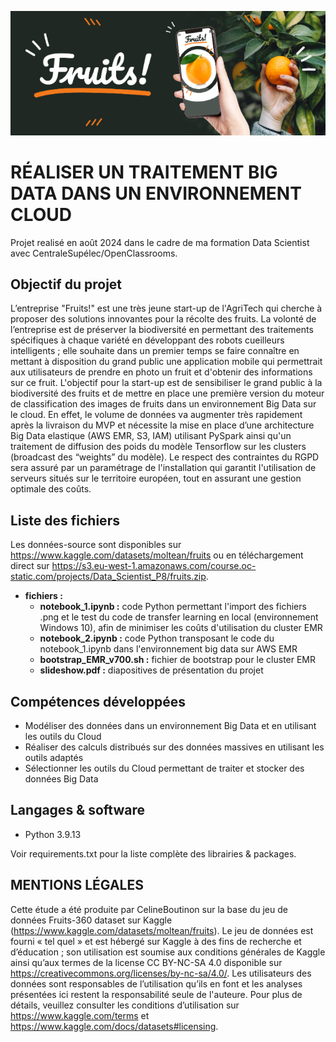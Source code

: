 ![Logo](logo.png)

# RÉALISER UN TRAITEMENT BIG DATA DANS UN ENVIRONNEMENT CLOUD

Projet realisé en août 2024 dans le cadre de ma formation Data Scientist avec CentraleSupélec/OpenClassrooms.

## Objectif du projet

L’entreprise "Fruits!" est une très jeune start-up de l'AgriTech qui cherche à proposer des solutions innovantes pour la récolte des fruits. La volonté de l’entreprise est de préserver la biodiversité en permettant des traitements spécifiques à chaque variété en développant des robots cueilleurs intelligents ; elle souhaite dans un premier temps se faire connaître en mettant à disposition du grand public une application mobile qui permettrait aux utilisateurs de prendre en photo un fruit et d'obtenir des informations sur ce fruit. L'objectif pour la start-up est de sensibiliser le grand public à la biodiversité des fruits et de mettre en place une première version du moteur de classification des images de fruits dans un environnement Big Data sur le cloud. En effet, le volume de données va augmenter très rapidement après la livraison du MVP et nécessite la mise en place d’une architecture Big Data elastique (AWS EMR, S3, IAM) utilisant PySpark ainsi qu'un traitement de diffusion des poids du modèle Tensorflow sur les clusters (broadcast des “weights” du modèle). Le respect des contraintes du RGPD sera assuré par un paramétrage de l'installation qui garantit l'utilisation de serveurs situés sur le territoire européen, tout en assurant une gestion optimale des coûts. 


## Liste des fichiers

Les données-source sont disponibles sur https://www.kaggle.com/datasets/moltean/fruits ou en téléchargement direct sur https://s3.eu-west-1.amazonaws.com/course.oc-static.com/projects/Data_Scientist_P8/fruits.zip.



* **fichiers :**
  - **notebook_1.ipynb :** code Python permettant l'import des fichiers .png et le test du code de transfer learning en local (environnement Windows 10), afin de minimiser les coûts d'utilisation du cluster EMR
  - **notebook_2.ipynb :** code Python transposant le code du notebook_1.ipynb dans l'environnement big data sur AWS EMR
  - **bootstrap_EMR_v700.sh :** fichier de bootstrap pour le cluster EMR
  - **slideshow.pdf :** diapositives de présentation du projet
 


## Compétences développées

 * Modéliser des données dans un environnement Big Data et en utilisant les outils du Cloud
 * Réaliser des calculs distribués sur des données massives en utilisant les outils adaptés
 * Sélectionner les outils du Cloud permettant de traiter et stocker des données Big Data


## Langages & software

 * Python 3.9.13

Voir requirements.txt pour la liste complète des librairies & packages.
  

## MENTIONS LÉGALES

Cette étude a été produite par CelineBoutinon sur la base du jeu de données Fruits-360 dataset sur Kaggle (https://www.kaggle.com/datasets/moltean/fruits). Le jeu de données est fourni « tel quel » et est hébergé sur Kaggle à des fins de recherche et d’éducation ; son utilisation est soumise aux conditions générales de Kaggle ainsi qu’aux termes de la license CC BY-NC-SA 4.0 disponible sur https://creativecommons.org/licenses/by-nc-sa/4.0/.  Les utilisateurs des données sont responsables de l’utilisation qu’ils en font et les analyses présentées ici restent la responsabilité seule de l'auteure. Pour plus de détails, veuillez consulter les conditions d’utilisation sur https://www.kaggle.com/terms et https://www.kaggle.com/docs/datasets#licensing.